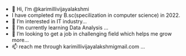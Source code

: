 - 👋 Hi, I’m @karimillivijayalakshmi
- I have completed my B.sc(specilization in computer science) in 2022.
- 👀 I’m interested in IT industry...
- 🌱 I’m currently learning Data Analysis ...
- 💞️ I’m looking to get a job in challenging field which helps me grow more...
- 📫 reach me through karimillivijayalakshmigmail.com ...

<!---
karimillivijayalakshmi/karimillivijayalakshmi is a ✨ special ✨ repository because its `README.md` (this file) appears on your GitHub profile.
You can click the Preview link to take a look at your changes.
--->
